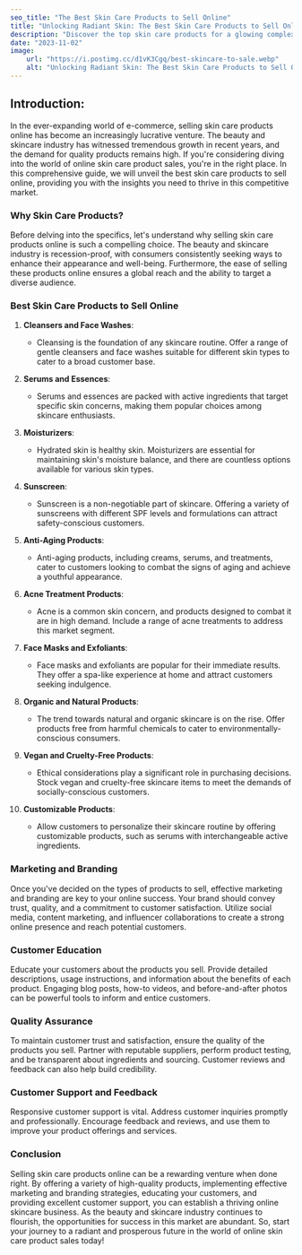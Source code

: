 ```yaml
---
seo_title: "The Best Skin Care Products to Sell Online"
title: "Unlocking Radiant Skin: The Best Skin Care Products to Sell Online"
description: "Discover the top skin care products for a glowing complexion! Explore our expert recommendations for online sales success."
date: "2023-11-02"
image:
    url: "https://i.postimg.cc/d1vK3Cgq/best-skincare-to-sale.webp"
    alt: "Unlocking Radiant Skin: The Best Skin Care Products to Sell Online"
---
```


## Introduction:

In the ever-expanding world of e-commerce, selling skin care products online has become an increasingly lucrative venture. The beauty and skincare industry has witnessed tremendous growth in recent years, and the demand for quality products remains high. If you're considering diving into the world of online skin care product sales, you're in the right place. In this comprehensive guide, we will unveil the best skin care products to sell online, providing you with the insights you need to thrive in this competitive market.

### Why Skin Care Products?

Before delving into the specifics, let's understand why selling skin care products online is such a compelling choice. The beauty and skincare industry is recession-proof, with consumers consistently seeking ways to enhance their appearance and well-being. Furthermore, the ease of selling these products online ensures a global reach and the ability to target a diverse audience.

### Best Skin Care Products to Sell Online

1. **Cleansers and Face Washes**:
   - Cleansing is the foundation of any skincare routine. Offer a range of gentle cleansers and face washes suitable for different skin types to cater to a broad customer base.

2. **Serums and Essences**:
   - Serums and essences are packed with active ingredients that target specific skin concerns, making them popular choices among skincare enthusiasts.

3. **Moisturizers**:
   - Hydrated skin is healthy skin. Moisturizers are essential for maintaining skin's moisture balance, and there are countless options available for various skin types.

4. **Sunscreen**:
   - Sunscreen is a non-negotiable part of skincare. Offering a variety of sunscreens with different SPF levels and formulations can attract safety-conscious customers.

5. **Anti-Aging Products**:
   - Anti-aging products, including creams, serums, and treatments, cater to customers looking to combat the signs of aging and achieve a youthful appearance.

6. **Acne Treatment Products**:
   - Acne is a common skin concern, and products designed to combat it are in high demand. Include a range of acne treatments to address this market segment.

7. **Face Masks and Exfoliants**:
   - Face masks and exfoliants are popular for their immediate results. They offer a spa-like experience at home and attract customers seeking indulgence.

8. **Organic and Natural Products**:
   - The trend towards natural and organic skincare is on the rise. Offer products free from harmful chemicals to cater to environmentally-conscious consumers.

9. **Vegan and Cruelty-Free Products**:
   - Ethical considerations play a significant role in purchasing decisions. Stock vegan and cruelty-free skincare items to meet the demands of socially-conscious customers.

10. **Customizable Products**:
    - Allow customers to personalize their skincare routine by offering customizable products, such as serums with interchangeable active ingredients.

### Marketing and Branding

Once you've decided on the types of products to sell, effective marketing and branding are key to your online success. Your brand should convey trust, quality, and a commitment to customer satisfaction. Utilize social media, content marketing, and influencer collaborations to create a strong online presence and reach potential customers. 

### Customer Education

Educate your customers about the products you sell. Provide detailed descriptions, usage instructions, and information about the benefits of each product. Engaging blog posts, how-to videos, and before-and-after photos can be powerful tools to inform and entice customers.

### Quality Assurance

To maintain customer trust and satisfaction, ensure the quality of the products you sell. Partner with reputable suppliers, perform product testing, and be transparent about ingredients and sourcing. Customer reviews and feedback can also help build credibility.

### Customer Support and Feedback

Responsive customer support is vital. Address customer inquiries promptly and professionally. Encourage feedback and reviews, and use them to improve your product offerings and services.

### Conclusion

Selling skin care products online can be a rewarding venture when done right. By offering a variety of high-quality products, implementing effective marketing and branding strategies, educating your customers, and providing excellent customer support, you can establish a thriving online skincare business. As the beauty and skincare industry continues to flourish, the opportunities for success in this market are abundant. So, start your journey to a radiant and prosperous future in the world of online skin care product sales today!